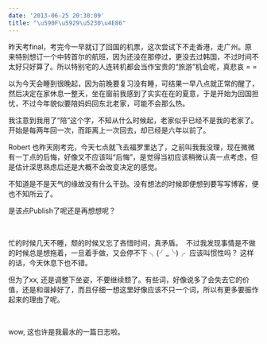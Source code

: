```yaml
---
date: '2013-06-25 20:30:09'
title: "\u590F\u5929\u5230\u4E86"
---
```


昨天考final，考完今一早就订了回国的机票，这次尝试下不走香港，走广州。原来特别想订一个中转首尔的航班，因为还没在那停过，更没去过韩国，不过时间不太好只好算了。所以特别宅的人连转机都会当作宝贵的“旅游”机会呢，真悲哀 = =

以为今天会睡到很晚起，因为前晚要复习没有睡，可结果一早八点就正常的醒了，然后决定在家休息一整天，坐在窗前我感到了实实在在的夏意，于是开始为回国担忧，不过今年貌似要陪妈妈回东北老家，可能不会那么热。

我注意到我用了“陪”这个字，不知从什么时候起，老家似乎已经不是我的老家了。开始是每两年回一次，而距离上一次回去，却已经是六年以前了。

Robert 也昨天刚考完，今天七点就飞去福罗里达了，之前叫我我没理，现在微微有一丁点的后悔，好像又不应该叫“后悔”，是觉得当初应该稍微认真一点考虑，但是估计深思熟虑后还是大概不会改变决定的感觉。

不知道是不是天气的缘故没有什么干劲。没有想法的时候即便想到要写写博客，便也不知所云了。

是该点Publish了呢还是再想想呢？

 

忙的时候几天不睡，颓的时候又忘了吝惜时间，真矛盾。  不过我发现事情是不做的时候总是想拖着，一旦着手做，又会停不下 ╮(╯_╰)╭  应该叫惯性吗？ 这样的话，今天休息下也不错。

但为了xx, 还是调整下坐姿，不要继续颓了。有些词，好像说多了会失去它的价值，还是和谐掉好了，而且仔细一想这里好像应该不只一个词，所以有更多要振作起来的理由了呢。

 

wow, 这也许是我最水的一篇日志啦。


